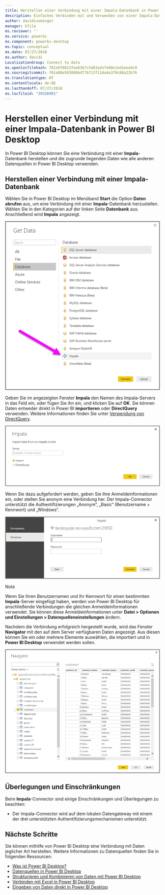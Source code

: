 ```yaml
---
title: Herstellen einer Verbindung mit einer Impala-Datenbank in Power BI Desktop
description: Einfaches Verbinden mit und Verwenden von einer Impala-Datenbank in Power BI Desktop
author: davidiseminger
manager: kfile
ms.reviewer: ''
ms.service: powerbi
ms.component: powerbi-desktop
ms.topic: conceptual
ms.date: 07/27/2018
ms.author: davidi
LocalizationGroup: Connect to data
ms.openlocfilehash: 781e9f6813fee63b7c5d83a2e7e60e1ed1eeedc0
ms.sourcegitcommit: f01a88e583889bd77b712f11da4a379c88a22b76
ms.translationtype: HT
ms.contentlocale: de-DE
ms.lasthandoff: 07/27/2018
ms.locfileid: "39326991"
---
```

# <a name="connect-to-an-impala-database-in-power-bi-desktop"></a>Herstellen einer Verbindung mit einer Impala-Datenbank in Power BI Desktop
In Power BI Desktop können Sie eine Verbindung mit einer **Impala**-Datenbank herstellen und die zugrunde liegenden Daten wie alle anderen Datenquellen in Power BI Desktop verwenden.

## <a name="connect-to-an-impala-database"></a>Herstellen einer Verbindung mit einer Impala-Datenbank
Wählen Sie in Power BI Desktop im Menüband **Start** die Option **Daten abrufen** aus, um eine Verbindung mit einer **Impala**-Datenbank herzustellen. Wählen Sie in den Kategorien auf der linken Seite **Datenbank** aus. Anschließend wird **Impala** angezeigt.

![](media/desktop-connect-impala/connect_impala_2.png)

Geben Sie im angezeigten Fenster **Impala** den Namen des Impala-Servers in das Feld ein, oder fügen Sie ihn ein, und klicken Sie auf **OK**. Sie können Daten entweder direkt in Power BI **importieren** oder **DirectQuery** verwenden. Weitere Informationen finden Sie unter [Verwendung von DirectQuery](desktop-use-directquery.md).

![](media/desktop-connect-impala/connect_impala_3a.png)

Wenn Sie dazu aufgefordert werden, geben Sie Ihre Anmeldeinformationen ein, oder stellen Sie anonym eine Verbindung her. Der Impala-Connector unterstützt die Authentifizierungen „Anonym“, „Basic“ (Benutzername + Kennwort) und „Windows“.

![](media/desktop-connect-impala/connect_impala_4.png)

> [!NOTE]
> Wenn Sie Ihren Benutzernamen und Ihr Kennwort für einen bestimmten **Impala**-Server eingefügt haben, werden von Power BI Desktop für anschließende Verbindungen die gleichen Anmeldeinformationen verwendet. Sie können diese Anmeldeinformationen unter **Datei > Optionen und Einstellungen > Datenquelleneinstellungen** ändern.
> 
> 

Nachdem die Verbindung erfolgreich hergestellt wurde, wird das Fenster **Navigator** mit den auf dem Server verfügbaren Daten angezeigt. Aus diesen können Sie ein oder mehrere Elemente auswählen, die importiert und in **Power BI Desktop** verwendet werden sollen.

![](media/desktop-connect-impala/connect_impala_5.png)

## <a name="considerations-and-limitations"></a>Überlegungen und Einschränkungen
Beim **Impala**-Connector sind einige Einschränkungen und Überlegungen zu beachten:

* Der Impala-Connector wird auf dem lokalen Datengateway mit einem der drei unterstützten Authentifizierungsmechanismen unterstützt.

## <a name="next-steps"></a>Nächste Schritte
Sie können mithilfe von Power BI Desktop eine Verbindung mit Daten jeglicher Art herstellen. Weitere Informationen zu Datenquellen finden Sie in folgenden Ressourcen:

* [Was ist Power BI Desktop?](desktop-what-is-desktop.md)
* [Datenquellen in Power BI Desktop](desktop-data-sources.md)
* [Strukturieren und Kombinieren von Daten mit Power BI Desktop](desktop-shape-and-combine-data.md)
* [Verbinden mit Excel in Power BI Desktop](desktop-connect-excel.md)   
* [Eingeben von Daten direkt in Power BI Desktop](desktop-enter-data-directly-into-desktop.md)   

